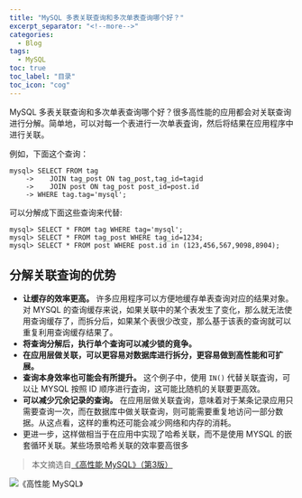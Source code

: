 ```yaml
---
title: "MySQL 多表关联查询和多次单表查询哪个好？"
excerpt_separator: "<!--more-->"
categories:
  - Blog
tags:
  - MySQL
toc: true
toc_label: "目录"
toc_icon: "cog"
---
```


MySQL 多表关联查询和多次单表查询哪个好？很多高性能的应用都会对关联查询进行分解。简单地，可以对每一个表进行一次单表査询，然后将结果在应用程序中进行关联。

<!--more-->

例如，下面这个查询：

```mysql
mysql> SELECT FROM tag
    ->    JOIN tag_post ON tag_post,tag_id=tagid
    ->    JOIN post ON tag_post post_id=post.id
    -> WHERE tag.tag='mysql';
```

可以分解成下面这些查询来代替:

```mysql
mysql> SELECT * FROM tag WHERE tag='mysql';
mysql> SELECT * FROM tag_post WHERE tag_id=1234;
mysql> SELECT * FROM post WHERE post.id in (123,456,567,9098,8904);
```

## 分解关联查询的优势
- **让缓存的效率更高。** 许多应用程序可以方便地缓存单表查询对应的结果对象。对 MYSQL 的查询缓存来说，如果关联中的某个表发生了变化，那么就无法使用查询缓存了，而拆分后，如果某个表很少改变，那么基于该表的查询就可以重复利用查询缓存结果了。
- **将查询分解后，执行单个查询可以减少锁的竟争。**
- **在应用层做关联，可以更容易对数据库进行拆分，更容易做到高性能和可扩展。**
- **查询本身效率也可能会有所提升。** 这个例子中，使用 `IN()` 代替关联査询，可以让 MYSQL 按照 ID 顺序进行査询，这可能比随机的关联要更高效。
- **可以减少冗余记录的查询。** 在应用层做关联査询，意味着对于某条记录应用只需要查询一次，而在数据库中做关联查询，则可能需要重复地访问一部分数据。从这点看，这样的重构还可能会减少网络和内存的消耗。
- 更进一步，这样做相当于在应用中实现了哈希关联，而不是使用 MYSQL 的嵌套循环关联。某些场景哈希关联的效率要高很多

> 本文摘选自[《高性能 MySQL》（第3版）](https://u.jd.com/6xAiou8)

![《高性能 MySQL》](https://i.loli.net/2021/07/07/B4TkKnQiyUGcEXN.jpg)
